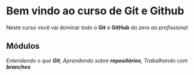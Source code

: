 # Bem vindo ao curso de Git e Github
Neste curso você vai dominar todo o **Git** e **GitHub** _do zero ao profissional_

## Módulos
_Entendendo o que **Git**, Aprendendo sobre **repositórios**, Trabalhando com **branches**_


